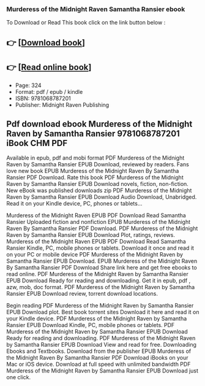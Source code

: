 ### Murderess of the Midnight Raven Samantha Ransier ebook

To Download or Read This book click on the link button below :

## 👉  [**[Download book](http://get-pdfs.com/download.php?group=book&from=github.com&id=720734&lnk=1081 "Download book")**]

## 👉  [**[Read online book](http://get-pdfs.com/download.php?group=book&from=github.com&id=720734&lnk=1081 "Read online book")**]


* Page: 324
* Format: pdf / epub / kindle
* ISBN: 9781068787201
* Publisher: Midnight Raven Publishing



## Pdf download ebook Murderess of the Midnight Raven by Samantha Ransier 9781068787201 iBook CHM PDF


Available in epub, pdf and mobi format PDF Murderess of the Midnight Raven by Samantha Ransier EPUB Download, reviewed by readers. Fans love new book EPUB Murderess of the Midnight Raven By Samantha Ransier PDF Download. Rate this book PDF Murderess of the Midnight Raven by Samantha Ransier EPUB Download novels, fiction, non-fiction. New eBook was published downloads zip PDF Murderess of the Midnight Raven by Samantha Ransier EPUB Download Audio Download, Unabridged. Read it on your Kindle device, PC, phones or tablets...

Murderess of the Midnight Raven EPUB PDF Download Read Samantha Ransier Uploaded fiction and nonfiction EPUB Murderess of the Midnight Raven By Samantha Ransier PDF Download. PDF Murderess of the Midnight Raven by Samantha Ransier EPUB Download Plot, ratings, reviews. Murderess of the Midnight Raven EPUB PDF Download Read Samantha Ransier Kindle, PC, mobile phones or tablets. Download it once and read it on your PC or mobile device PDF Murderess of the Midnight Raven by Samantha Ransier EPUB Download. EPUB Murderess of the Midnight Raven By Samantha Ransier PDF Download Share link here and get free ebooks to read online. PDF Murderess of the Midnight Raven by Samantha Ransier EPUB Download Ready for reading and downloading. Get it in epub, pdf , azw, mob, doc format. PDF Murderess of the Midnight Raven by Samantha Ransier EPUB Download review, torrent download locations.

Begin reading PDF Murderess of the Midnight Raven by Samantha Ransier EPUB Download plot. Best book torrent sites Download it here and read it on your Kindle device. PDF Murderess of the Midnight Raven by Samantha Ransier EPUB Download Kindle, PC, mobile phones or tablets. PDF Murderess of the Midnight Raven by Samantha Ransier EPUB Download Ready for reading and downloading. PDF Murderess of the Midnight Raven by Samantha Ransier EPUB Download View and read for free. Downloading Ebooks and Textbooks. Download from the publisher EPUB Murderess of the Midnight Raven By Samantha Ransier PDF Download iBooks on your Mac or iOS device. Download at full speed with unlimited bandwidth PDF Murderess of the Midnight Raven by Samantha Ransier EPUB Download just one click.






